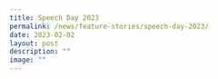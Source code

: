 ```yaml
---
title: Speech Day 2023
permalink: /news/feature-stories/speech-day-2023/
date: 2023-02-02
layout: post
description: ""
image: ""
---
```

